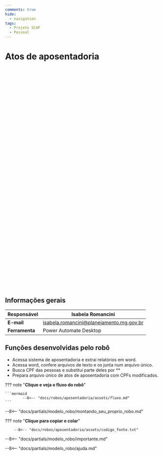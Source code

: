 ```yaml
---
comments: true
hide:
  - navigation
tags:
  - Projeto SCAP
  - Pessoal
---
```


# Atos de aposentadoria

<div class="content-wrapper">
  <iframe width="1280" height="720" src="" frameborder="0" allowfullscreen></iframe>
</div>

## Informações gerais

| **Responsável**       | Isabela Romancini  |
| ----------- | ------------------------------------ |
| **E-mail**       | isabela.romancini@planejamento.mg.gov.br |
| **Ferramenta**    | Power Automate Desktop |


## Funções desenvolvidas pelo robô

- Acessa sistema de aposentadoria e extrai relatórios em word.
- Acessa word, confere arquivos de texto e os junta num arquivo único.
- Busca CPF das pessoas e substitui parte deles por **
- Prepara arquivo único de atos de aposentadoria com CPFs modificados.

??? note "**Clique e veja o fluxo do robô**"

    ```mermaid
            --8<-- "docs/robos/aposentadoria/assets/fluxo.md"
    ```

--8<-- "docs/partials/modelo_robo/montando_seu_proprio_robo.md"


??? note "**Clique para copiar e colar**"

        --8<-- "docs/robos/aposentadoria/assets/codigo_fonte.txt"

--8<-- "docs/partials/modelo_robo/importante.md"

--8<-- "docs/partials/modelo_robo/ajuda.md"
